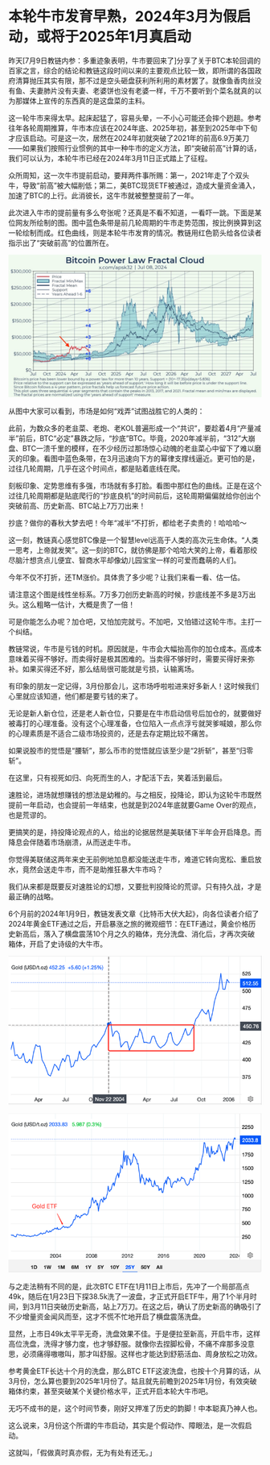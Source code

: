 # 本轮牛市发育早熟，2024年3月为假启动，或将于2025年1月真启动

昨天[7月9日教链内参：多重迹象表明，牛市要回来了]分享了关于BTC本轮回调的百家之言，综合的结论和教链这段时间以来的主要观点比较一致，即所谓的各国政府清算抛压其实有限，那不过是空头砸盘获利所利用的素材罢了。就像鱼香肉丝没有鱼、夫妻肺片没有夫妻、老婆饼也没有老婆一样，千万不要听到个菜名就真的以为那媒体上宣传的东西真的是这盘菜的主料。

这一轮牛市来得太早。起床起猛了，容易头晕，一不小心可能还会摔个趔趄。参考往年各轮周期推算，牛市本应该在2024年底、2025年初，甚至到2025年中下旬才应该启动。可是这一次，居然在2024年初就突破了2021年的前高6.9万美刀——如果我们按照行业惯例的其中一种牛市的定义方法，即“突破前高”计算的话，我们可以认为，本轮牛市已经在2024年3月11日正式踏上了征程。

众所周知，这一次牛市提前启动，要拜两件事所赐：第一，2021年走了个双头牛，导致“前高”被大幅削低；第二，美BTC现货ETF被通过，造成大量资金涌入，加速了BTC的上行。此消彼长，这牛市就被整整提前了一年。

此次进入牛市的提前量有多么夸张呢？还真是不看不知道，一看吓一跳。下面是某位网友所绘制的图。图中蓝色条带是前几轮周期的牛市走势范围，按比例换算到这一轮绘制而成。红色曲线，则是本轮牛市发育的情况。教链用红色箭头给各位读者指示出了“突破前高”的位置所在。

![](2024-07-10-A01.jpeg)

从图中大家可以看到，市场是如何“戏弄”试图战胜它的人类的：

此前，为数众多的老韭菜、老炮、老KOL普遍形成一个“共识”，要趁着4月“产量减半”前后，BTC“必定”暴跌之际，“抄底”BTC。毕竟，2020年减半前，“312”大崩盘、BTC一溃千里的模样，在不少经历过那场惊心动魄的老韭菜心中留下了难以磨灭的印象。看图中蓝色条带，在3月迅速向下方的幂律支撑线逼近。更可怕的是，过往几轮周期，几乎在这个时间点，都是贴着底线在爬。

刻板印象、定势思维有多强，市场就有多打脸。看图中那红色的曲线。正是在这个过往几轮周期都是贴底爬行的“抄底良机”的时间前后，这轮周期偏偏就给你创出个突破前高、历史新高、BTC站上7万刀出来！

抄底？做你的春秋大梦去吧！今年“减半”不打折，都给老子卖贵的！哈哈哈～

这一刻，教链真心感觉BTC像是一个智慧level远高于人类的高次元生命体。“人类一思考，上帝就发笑”。这一刻的BTC，就彷佛是那个哈哈大笑的上帝，看着那绞尽脑汁想贪点儿便宜、智商水平却像幼儿园宝宝一样的可爱而蠢萌的人们。

今年不仅不打折，还TM涨价。具体贵了多少呢？让我们来看一看、估一估。

请注意这个图是线性坐标系。7万多刀创历史新高的时候，抄底线差不多是3万出头。这么粗略一估计，大概是贵了一倍！

可是你能怎么办呢？加仓吧，又怕加完就亏。不加吧，又怕错过这轮牛市。主打一个纠结。

教链常说，牛市是亏钱的时机。原因就是，牛市会大幅抬高你的加仓成本。高成本意味着买得不够好。而卖得好是极其困难的。当卖得不够好时，需要买得好来弥补。如果买得还不好，那么结局很可能就是亏损，认输离场。

有印象的朋友一定记得，3月份那会儿，这市场呼啦啦进来好多新人！这时候我们心里就应该知道，他们都是要亏钱的来了。

无论是新人新仓位，还是老人新仓位，只要是在牛市启动信号后加仓的，就要做好被毒打的心理准备。没有这个心理准备，仓位陷入一点点浮亏就哭爹喊娘，那么你的心理素质是不适合二级市场投资的，还是去存定期比较不痛苦。

如果说股市的觉悟是“腰斩”，那么币市的觉悟就应该至少是“2折斩”，甚至“归零斩”。

在这里，只有视死如归、向死而生的人，才配活下去，笑着活到最后。

速胜论，进场就想赚钱的想法是幼稚的。与之相反，投降论，即认为这轮牛市既然提前一年启动，也会提前一年结束，也就是到2024年底就要Game Over的观点，也是荒谬的。

更搞笑的是，持投降论观点的人，给出的论据居然是美联储下半年会开启降息。而降息会伴随着市场崩溃，从而送走牛市。

你觉得美联储这两年来史无前例地加息都没能送走牛市，难道它转向宽松、重启放水，竟然会送走牛市，而不是助推狂暴大牛市吗？

我们从来都是既要反对速胜论的幻想，又要批判投降论的荒谬。只有持久战，才是最正确的战略。

6个月前的2024年1月9日，教链发表文章《比特币大伏大起》，向各位读者介绍了2024年黄金ETF通过之后，开启暴涨之旅的微观细节：在ETF通过，黄金价格历史新高后，落入了横盘震荡10个月之久的箱体，充分洗盘、消化后，才再次突破箱体，开启了史诗级的大牛市。

![](2024-07-10-A02.png)

![](2024-07-10-A03.png)

与之走法稍有不同的是，此次BTC ETF在1月11日上市后，先冲了一个局部高点49k，随后在1月23日下探38.5k洗了一波盘，才正式开启ETF牛，用了1个半月时间，到3月11日突破历史新高，站上7万刀。在这之后，确认了历史新高的确吸引了不少增量资金闻风而至，这才不慌不忙地开启了横盘震荡洗盘。

显然，上市日49k太平平无奇，洗盘效果不佳。于是便拉至新高，开启牛市，这样高位洗盘，洗得才够力度，也才够舒服。就像你去捏脚松骨，不痛不痒那多没意思，必须痛得嗷嗷叫，那才叫舒服。这样也才能达到舒筋活血、周身放松之功效。

参考黄金ETF长达十个月的洗盘，那么BTC ETF这波洗盘，也按十个月算的话，从3月份，怎么算也要到2025年1月份了。姑且就先前瞻到2025年1月份，有效突破箱体约束，甚至突破某个关键价格水平，正式开启本轮大牛市吧。

无巧不成书的是，这个时间节奏，刚好又押准了历史的韵脚！中本聪真乃神人也。

这么说来，3月份这个所谓的牛市启动，其实是个假动作、障眼法，是一次假启动。

这就叫，「假做真时真亦假，无为有处有还无。」
